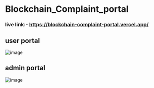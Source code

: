 # Blockchain_Complaint_portal
### live link:- https://blockchain-complaint-portal.vercel.app/
 
## user portal
![image](https://user-images.githubusercontent.com/88173597/235111217-ff2cb2dc-03cb-4d04-845f-8855247bed77.png)

## admin portal
![image](https://user-images.githubusercontent.com/88173597/235110697-6fc168c7-5c9e-44dd-af34-eed87e0795a8.png)
